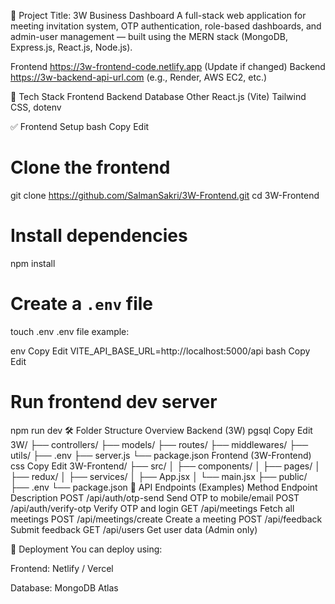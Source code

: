 📌 Project Title: 3W Business Dashboard
A full-stack web application for meeting invitation system, OTP authentication, role-based dashboards, and admin-user management — built using the MERN stack (MongoDB, Express.js, React.js, Node.js).


Frontend	https://3w-frontend-code.netlify.app (Update if changed)
Backend	https://3w-backend-api-url.com (e.g., Render, AWS EC2, etc.)


🧩 Tech Stack
Frontend	Backend	Database	Other
React.js (Vite)
Tailwind CSS,
dotenv


✅ Frontend Setup
bash
Copy
Edit
# Clone the frontend
git clone https://github.com/SalmanSakri/3W-Frontend.git
cd 3W-Frontend

# Install dependencies
npm install

# Create a `.env` file
touch .env
.env file example:

env
Copy
Edit
VITE_API_BASE_URL=http://localhost:5000/api
bash
Copy
Edit
# Run frontend dev server
npm run dev
🛠️ Folder Structure Overview
Backend (3W)
pgsql
Copy
Edit
3W/
├── controllers/
├── models/
├── routes/
├── middlewares/
├── utils/
├── .env
├── server.js
└── package.json
Frontend (3W-Frontend)
css
Copy
Edit
3W-Frontend/
├── src/
│   ├── components/
│   ├── pages/
│   ├── redux/
│   ├── services/
│   ├── App.jsx
│   └── main.jsx
├── public/
├── .env
└── package.json
🧪 API Endpoints (Examples)
Method	Endpoint	Description
POST	/api/auth/otp-send	Send OTP to mobile/email
POST	/api/auth/verify-otp	Verify OTP and login
GET	/api/meetings	Fetch all meetings
POST	/api/meetings/create	Create a meeting
POST	/api/feedback	Submit feedback
GET	/api/users	Get user data (Admin only)


📌 Deployment
You can deploy using:

Frontend: Netlify / Vercel

Database: MongoDB Atlas
